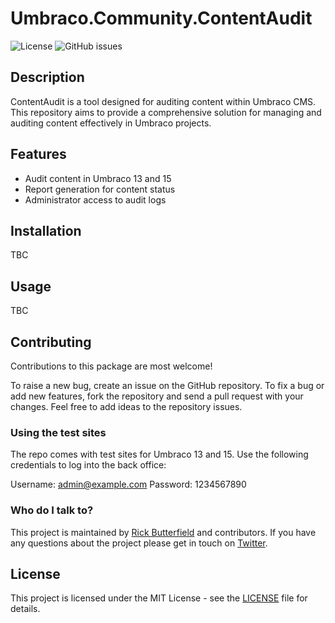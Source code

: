 # Umbraco.Community.ContentAudit

![License](https://img.shields.io/github/license/rickbutterfield/Umbraco.Community.ContentAudit)
![GitHub issues](https://img.shields.io/github/issues/rickbutterfield/Umbraco.Community.ContentAudit)

## Description
ContentAudit is a tool designed for auditing content within Umbraco CMS. This repository aims to provide a comprehensive solution for managing and auditing content effectively in Umbraco projects.

## Features
- Audit content in Umbraco 13 and 15
- Report generation for content status
- Administrator access to audit logs

## Installation
TBC

## Usage
TBC

## Contributing
Contributions to this package are most welcome!

To raise a new bug, create an issue on the GitHub repository. To fix a bug or add new features, fork the repository and send a pull request with your changes. Feel free to add ideas to the repository issues.

### Using the test sites
The repo comes with test sites for Umbraco 13 and 15. Use the following credentials to log into the back office:

Username: admin@example.com
Password: 1234567890

### Who do I talk to?
This project is maintained by [Rick Butterfield](https://github.com/rickbutterfield) and contributors. If you have any questions about the project please get in touch on [Twitter](https://twitter.com).

## License
This project is licensed under the MIT License - see the [LICENSE](LICENSE) file for details.
